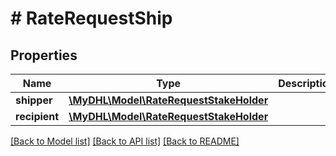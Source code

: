 # # RateRequestShip

## Properties

Name | Type | Description | Notes
------------ | ------------- | ------------- | -------------
**shipper** | [**\MyDHL\Model\RateRequestStakeHolder**](RateRequestStakeHolder.md) |  | 
**recipient** | [**\MyDHL\Model\RateRequestStakeHolder**](RateRequestStakeHolder.md) |  | 

[[Back to Model list]](../../README.md#documentation-for-models) [[Back to API list]](../../README.md#documentation-for-api-endpoints) [[Back to README]](../../README.md)



